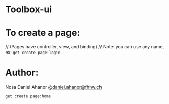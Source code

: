 # Toolbox-ui

#  To create a page:
// (Pages have controller, view, and binding)
// Note: you can use any name, ex: `get create page:login`

# Author:
Nosa Daniel Ahanor @daniel.ahanor@fhnw.ch
```
get create page:home
```


